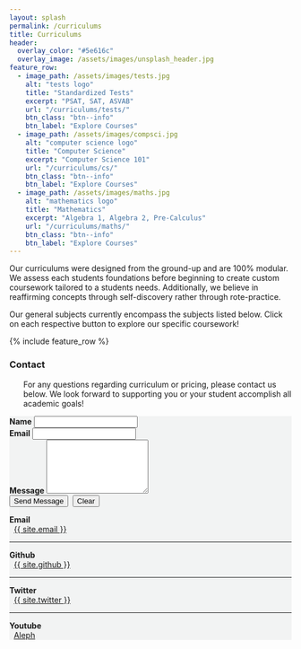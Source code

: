 ```yaml
---
layout: splash
permalink: /curriculums
title: Curriculums
header:
  overlay_color: "#5e616c"
  overlay_image: /assets/images/unsplash_header.jpg
feature_row:
  - image_path: /assets/images/tests.jpg
    alt: "tests logo"
    title: "Standardized Tests"
    excerpt: "PSAT, SAT, ASVAB"
    url: "/curriculums/tests/"
    btn_class: "btn--info"
    btn_label: "Explore Courses"
  - image_path: /assets/images/compsci.jpg
    alt: "computer science logo"
    title: "Computer Science"
    excerpt: "Computer Science 101"
    url: "/curriculums/cs/"
    btn_class: "btn--info"
    btn_label: "Explore Courses"
  - image_path: /assets/images/maths.jpg
    alt: "mathematics logo"
    title: "Mathematics"
    excerpt: "Algebra 1, Algebra 2, Pre-Calculus"
    url: "/curriculums/maths/"
    btn_class: "btn--info"
    btn_label: "Explore Courses"      
---
```


Our curriculums were designed from the ground-up and are 100% modular. We assess each students foundations before beginning to create custom coursework tailored to a students needs. Additionally, we believe in reaffirming concepts through self-discovery rather through rote-practice.

Our general subjects currently encompass the subjects listed below. Click on each respective button to explore our specific coursework! 

{% include feature_row %}

### Contact

<p style="padding-left:25px;">For any questions regarding curriculum or pricing, please contact us below.
We look forward to supporting you or your student accomplish all academic goals!</p> 

<section>
	<div class="row" style="background-color:#F2F3F3;">
    <div class="column-contact">
      <form action="https://formspree.io/f/xjvlwbzp" method="POST">
          <div class="row">
            <div class="column-contact-inner">
              <label for="name"><b>Name</b></label>
              <input type="text" name="name" id="name" />
            </div>
            <div class="column-contact-inner">
              <label for="email"><b>Email</b></label>
              <input type="email" name="email" id="email" />
            </div>
          </div>
          <div class="row">
            <div class="field">
              <label for="message"><b>Message</b></label>
              <textarea name="message" id="message" rows="6"></textarea>
            </div>
            <input type="submit" value="Send Message" class="btn--info" />&nbsp; 
            <input type="reset" value="Clear" class="btn--info" />
          </div>
      </form>
    </div>
    <div class="column-contact">
          <b>Email</b><br>
          &nbsp; <i class="fas fa-fw fa-envelope-square" aria-hidden="true"></i>
          <a href="mailto:{{ site.email }}">{{ site.email }}</a>
          <hr>
          <b>Github</b><br>
          &nbsp;<i class="fab fa-fw fa-github" aria-hidden="true"></i>
          <a href="https://github.com/{{ site.github }}" itemprop="sameAs" rel="nofollow noopener noreferrer me">
          {{ site.github }}</a>
          <hr>
          <b>Twitter</b><br>
          &nbsp; <i class="fab fa-fw fa-twitter-square" aria-hidden="true"></i>
          <a href="https://twitter.com/{{ site.twitter }}" itemprop="sameAs" rel="nofollow noopener noreferrer me">{{ site.twitter }}</a>
          <hr>
          <b>Youtube</b><br>
          &nbsp; <i class="fab fa-fw fa-youtube" aria-hidden="true"></i>
          <a href="{{ site.youtube }}" itemprop="sameAs" rel="nofollow noopener noreferrer me">Aleph</a>
		</div>
	</div>
</section>

<!--- 
You've found Alphy the Owl!
 /\ /\ 
((ovo))
():::()
  VVV
enter this link to visit his habitat https://alephinst.com/owl
---> 